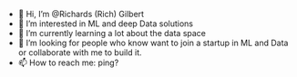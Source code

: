 - 👋 Hi, I’m @Richards (Rich) Gilbert
- 👀 I’m interested in ML and deep Data solutions
- 🌱 I’m currently learning a lot about the data space
- 💞️ I’m looking for people who know want to join a startup in ML and Data or collaborate with me to build it. 
- 📫 How to reach me: ping? 

<!---
RichardsGilbert/RichardsGilbert is a ✨ special ✨ repository because its `README.md` (this file) appears on your GitHub profile.
You can click the Preview link to take a look at your changes.
--->
